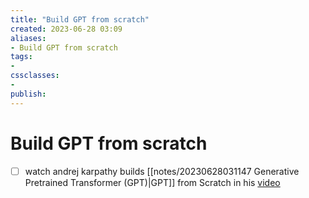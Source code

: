 ```yaml
---
title: "Build GPT from scratch"
created: 2023-06-28 03:09
aliases: 
- Build GPT from scratch
tags:
- 
cssclasses:
- 
publish:
---
```


<!--
tags: 
-->

<!--internal
parent:: [[notes/20230628031147 Generative Pretrained Transformer (GPT)|GPT]]
child:: [[]]
related:: [[]]
-->

<!--external
- []()
-->

# Build GPT from scratch

- [ ] watch andrej karpathy builds [[notes/20230628031147 Generative Pretrained Transformer (GPT)|GPT]] from Scratch in his [video](https://www.youtube.com/watch?v=kCc8FmEb1nY)